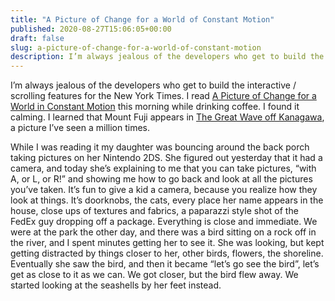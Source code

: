 ```yaml
---
title: "A Picture of Change for a World of Constant Motion"
published: 2020-08-27T15:06:05+00:00
draft: false
slug: a-picture-of-change-for-a-world-of-constant-motion
description: I’m always jealous of the developers who get to build the interactive / scrolling features for the New York Times.
---
```


I’m always jealous of the developers who get to build the interactive / scrolling features for the New York Times. I read [A Picture of Change for a World in Constant Motion][1] this morning while drinking coffee. I found it calming. I learned that Mount Fuji appears in [The Great Wave off Kanagawa][2], a picture I’ve seen a million times.

While I was reading it my daughter was bouncing around the back porch taking pictures on her Nintendo 2DS. She figured out yesterday that it had a camera, and today she’s explaining to me that you can take pictures, “with A, or L, or R!” and showing me how to go back and look at all the pictures you’ve taken. It’s fun to give a kid a camera, because you realize how they look at things. It’s doorknobs, the cats, every place her name appears in the house, close ups of textures and fabrics, a paparazzi style shot of the FedEx guy dropping off a package. Everything is close and immediate. We were at the park the other day, and there was a bird sitting on a rock off in the river, and I spent minutes getting her to see it. She was looking, but kept getting distracted by things closer to her, other birds, flowers, the shoreline. Eventually she saw the bird, and then it became “let’s go see the bird”, let’s get as close to it as we can. We got closer, but the bird flew away. We started looking at the seashells by her feet instead.

[1]:	https://www.nytimes.com/subscription?campaignId=797YR&redirect_uri=https%3A%2F%2Fwww.nytimes.com%2Finteractive%2F2020%2F08%2F07%2Farts%2Fdesign%2Fhokusai-fuji.html
[2]:	https://en.wikipedia.org/wiki/The_Great_Wave_off_Kanagawa